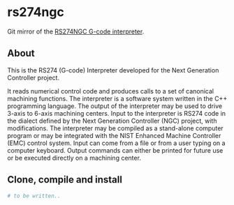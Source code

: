 # rs274ngc

 Git mirror of the [RS274NGC G-code interpreter](https://code.google.com/archive/p/rs274ngc/).

## About

This is the RS274 (G-code) Interpreter developed for the Next Generation Controller project.

It reads numerical control code and produces calls to a set of canonical machining functions. The interpreter is a software system written in the C++ programming language. The output of the interpreter may be used to drive 3-axis to 6-axis machining centers. Input to the interpreter is RS274 code in the dialect defined by the Next Generation Controller (NGC) project, with modifications. The interpreter may be compiled as a stand-alone computer program or may be integrated with the NIST Enhanced Machine Controller (EMC) control system. Input can come from a file or from a user typing on a computer keyboard. Output commands can either be printed for future use or be executed directly on a machining center.

## Clone, compile and install

```bash
# to be written..
```

